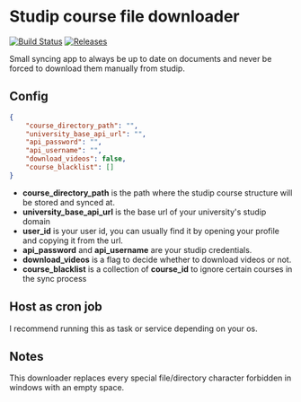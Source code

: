 # Studip course file downloader

[![Build Status](https://github.com/Khirath-bit/studip-downloader/actions/workflows/build.yml/badge.svg)](https://github.com/Khirath-bit/studip-downloader/actions/workflows/build.yml)
[![Releases](https://img.shields.io/github/v/release/Khirath-bit/studip-downloader)](https://github.com/Khirath-bit/studip-downloader/releases)

Small syncing app to always be up to date on documents and never be forced to download them manually from studip.

## Config

```json
{
    "course_directory_path": "",
    "university_base_api_url": "",
    "api_password": "",
    "api_username": "",
    "download_videos": false,
    "course_blacklist": []
}
```
- **course_directory_path** is the path where the studip course structure will be stored and synced at.
- **university_base_api_url** is the base url of your university's studip domain
- **user_id** is your user id, you can usually find it by opening your profile and copying it from the url.
- **api_password** and **api_username** are your studip credentials.
- **download_videos** is a flag to decide whether to download videos or not.
- **course_blacklist** is a collection of **course_id** to ignore certain courses in the sync process

## Host as cron job
I recommend running this as task or service depending on your os.

## Notes
This downloader replaces every special file/directory character forbidden in windows with an empty space.
